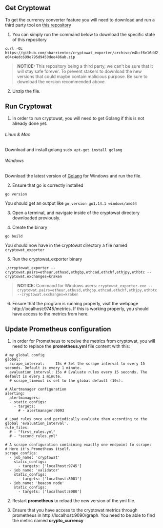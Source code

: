 ## Get Cryptowat
To get the currency converter feature you will need to download and run a third party tool on [this repository](https://github.com/nbarrientos/cryptowat_exporter/tree/e4bcf6e16dd2e04c4edc699e795d9450dee486ab "cryptowat")

1. You can simply run the command below to download the specific state of this repository

```curl -OL https://github.com/nbarrientos/cryptowat_exporter/archive/e4bcf6e16dd2e04c4edc699e795d9450dee486ab.zip```

> **NOTICE:** This repository being a third party, we can't be sure that it will stay safe forever. To prevent stakers to download the new versions that could maybe contain malicious purpose. Be sure to download the version recommended above.

2. Unzip the file.

## Run Cryptowat
1. In order to run cryptowat, you will need to get Golang if this is not already done yet.

###### Linux & Mac 
Download and install golang
```sudo apt-get install golang```

###### Windows
Download the latest version of [Golang](https://golang.org/dl/) for Windows and run the file.

2. Ensure that go is correctly installed

```go version```

You should get an output like `go version go1.14.1 windows/amd64`

3. Open a terminal, and navigate inside of the cryptowat directory downloaded previously.

4. Create the binary

```go build```

You should now have in the cryptowat directory a file named `cryptowat_exporter`

5. Run the cryptowat_exporter binary

```./cryptowat_exporter --cryptowat.pairs=etheur,ethusd,ethgbp,ethcad,ethchf,ethjpy,ethbtc --cryptowat.exchanges=kraken```

> **NOTICE:** Command for Windows users: `cryptowat_exporter.exe --cryptowat.pairs=etheur,ethusd,ethgbp,ethcad,ethchf,ethjpy,ethbtc --cryptowat.exchanges=kraken`

6. Ensure that the program is running properly, visit the webpage http://localhost:9745/metrics. If this is working properly, you should have access to the metrics from here.


## Update Prometheus configuration

1. In order for Prometheus to receive the metrics from cryptowat, you will need to replace the **prometheus.yml** file content with this:

```
# my global config
global:
  scrape_interval:     15s # Set the scrape interval to every 15 seconds. Default is every 1 minute.
  evaluation_interval: 15s # Evaluate rules every 15 seconds. The default is every 1 minute.
  # scrape_timeout is set to the global default (10s).

# Alertmanager configuration
alerting:
  alertmanagers:
  - static_configs:
    - targets:
      # - alertmanager:9093

# Load rules once and periodically evaluate them according to the global 'evaluation_interval'.
rule_files:
  # - "first_rules.yml"
  # - "second_rules.yml"

# A scrape configuration containing exactly one endpoint to scrape:
# Here it's Prometheus itself.
scrape_configs:
  - job_name: 'cryptowat'
    static_configs:
      - targets: ['localhost:9745']
  - job_name: 'validator'
    static_configs:
      - targets: ['localhost:8081']
  - job_name: 'beacon node'
    static_configs:
      - targets: ['localhost:8080']
```

2. Restart **prometheus** to reload the new version of the yml file.

3. Ensure that you have access to the cryptowat metrics through prometheus in http://localhost:9090/graph. You need to be able to find the metric named **crypto_currency**








